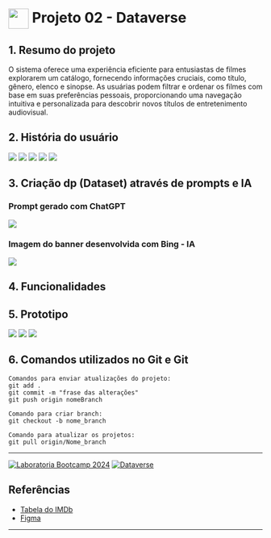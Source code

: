 <h1>
    <a href="https://www.laboratoria.la/br">
     <img align="center" width="40px" src="https://v.fastcdn.co/u/cf943cfe/52655001-0-Laboratoria-RGB-isot.png"></a>
    <span>Projeto 02 - Dataverse</span>
</h1>

## 1. Resumo do projeto
O sistema oferece uma experiência eficiente para entusiastas de filmes explorarem um catálogo, fornecendo informações cruciais, como título, gênero, elenco e sinopse. As usuárias podem filtrar e ordenar os filmes com base em suas preferências pessoais, proporcionando uma navegação intuitiva e personalizada para descobrir novos títulos de entretenimento audiovisual.

## 2. História do usuário
[<img src="src/img/caso-01.png">]()
[<img src="src/img/caso-02.png">]()
[<img src="src/img/caso-03.png">]()
[<img src="src/img/caso-04.png">]()
[<img src="src/img/caso-05.png">]()

## 3. Criação dp (Dataset) através de prompts e IA
### Prompt gerado com ChatGPT
[<img src="src/img/prompt.png">]()

### Imagem do banner desenvolvida com Bing - IA
[<img src="src/img/banner.png">]()

## 4. Funcionalidades


## 5. Prototipo
[<img src="src/img/prototipo.png">]()
[<img src="src/img/homepage.png">]()
[<img src="src/img/mobile.png">]()

## 6. Comandos utilizados no Git e Git

```
Comandos para enviar atualizações do projeto:
git add .
git commit -m "frase das alterações"
git push origin nomeBranch

Comando para criar branch:
git checkout -b nome_branch

Comando para atualizar os projetos:
git pull origin/Nome_branch

```

***
[![Laboratoria Bootcamp 2024](https://img.shields.io/static/v1?label=Laboratoria&message=Laboratoria%20Bootcamp%202024&color=Ffe521&labelColor=202024)](https://www.laboratoria.la/br)
[![Dataverse](https://img.shields.io/static/v1?label=Projeto%2002&message=Dataverse%20%20&color=E11D48&labelColor=202024)](https://github.com)
## Referências
- [Tabela do IMDb](https://www.imdb.com/chart/top/?ref_=nv_mv_250)
- [Figma](https://figma.com)

***

